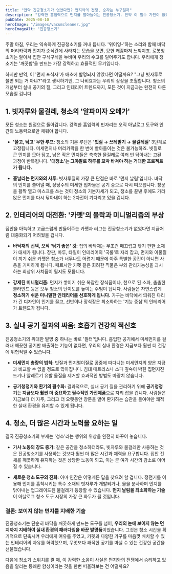 ```yaml
---
title: "만약 진공청소기가 없었다면? 먼지와의 전쟁, 승자는 누구일까"
description: "강력한 흡입력으로 먼지를 빨아들이는 진공청소기. 만약 이 필수 가전이 없었다면 우리의 청소 방식, 실내 환경, 심지어 건강까지 어떻게 달라졌을까요? 빗자루와 먼지떨이가 지배하는 세상을 현실적으로 그려봅니다."
pubDate: 2025-08-10
heroImage: "/images/vacumcleaner.jpg"
heroImageAlt: "진공청소기"
---
```


주말 아침, 우리는 익숙하게 진공청소기를 꺼내 듭니다. '위이잉-'하는 소리와 함께 바닥의 머리카락과 먼지가 순식간에 사라지는 모습을 보면, 묘한 쾌감마저 느껴지죠. 로봇청소기는 알아서 집안 구석구석을 누비며 우리의 수고를 덜어주기도 합니다. 우리에게 청소기는 '깨끗함'을 만드는 가장 강력하고 효율적인 무기입니다.

하지만 만약, 이 '먼지 포식자'가 애초에 발명되지 않았다면 어떨까요? "그냥 빗자루로 쓸면 되는 거 아냐?"라고 생각하기엔, 그 나비효과는 우리의 상상을 초월합니다. 청소의 개념부터 실내 공기의 질, 그리고 인테리어 트렌드까지, 모든 것이 지금과는 완전히 다른 모습일 겁니다.

## 1. 빗자루와 물걸레, 청소의 '알파이자 오메가'

모든 청소는 원점으로 돌아갑니다. 강력한 흡입력의 빈자리는 오직 아날로그 도구와 인간의 노동력으로만 채워야 합니다.

-   **'쓸고, 닦고' 무한 루프:** 청소의 기본 루틴은 **'빗질 → 쓰레받기 → 물걸레질'** 3단계로 고정됩니다. 미세먼지나 머리카락을 한 번에 빨아들이는 것은 불가능하죠. 빗질로 큰 먼지를 모아 담고, 남은 작은 먼지들은 축축한 물걸레로 여러 번 닦아내는 고된 과정이 반복됩니다. **'대청소'는 그야말로 하루를 꼬박 바쳐야 하는 거대한 프로젝트가 됩니다.**

-   **흩날리는 먼지와의 사투:** 빗자루질의 가장 큰 단점은 바로 '먼지 날림'입니다. 바닥의 먼지를 쓸어낼 때, 상당수의 미세한 입자들은 공기 중으로 다시 떠오릅니다. 창문을 활짝 열고 마스크를 쓰는 것이 청소의 기본자세가 되고, 청소를 끝낸 후에도 가라앉은 먼지를 다시 닦아내야 하는 2차전이 기다리고 있을 겁니다.

## 2. 인테리어의 대전환: '카펫'의 몰락과 미니멀리즘의 부상

집안을 아늑하고 고급스럽게 만들어주는 카펫과 러그는 진공청소기가 없었다면 지금처럼 대중화되기 어려웠을 겁니다.

-   **바닥재의 선택, 오직 '닦기 좋은' 것:** 집의 바닥재는 무조건 매끄럽고 닦기 편한 소재가 대세가 됩니다. 장판, 마루, 타일이 인테리어의 '국룰'로 자리 잡고, 먼지와 이물질이 끼기 쉬운 카펫은 청소가 너무나도 어렵기 때문에 아주 특별한 공간이 아니면 사용을 기피하게 됩니다. 페르시안 카펫 같은 화려한 직물은 부와 관리가능성을 과시하는 최상위 사치품이 될지도 모릅니다.

-   **강제된 미니멀리즘:** 먼지가 쌓이기 쉬운 복잡한 장식품이나, 천으로 된 소파, 촘촘한 블라인드 등은 모두 청소의 난이도를 높이는 주범이 됩니다. 사람들은 자연스럽게 **청소하기 쉬운 미니멀한 인테리어를 선호하게 됩니다.** 가구는 바닥에서 띄워진 다리가 긴 디자인이 인기를 끌고, 선반이나 장식장은 최소화하는 '기능 중심'의 인테리어가 트렌드가 됩니다.

## 3. 실내 공기 질과의 싸움: 호흡기 건강의 적신호

진공청소기의 위대한 발명 중 하나는 바로 '필터'입니다. 흡입한 공기에서 미세먼지를 걸러내 깨끗한 공기만 배출하는 기능이 없다면, 우리의 실내 환경은 지금보다 훨씬 더 건강에 위협적일 수 있습니다.

-   **미세먼지 총량의 법칙:** 빗질과 먼지떨이질로 공중에 떠다니는 미세먼지의 양은 지금과 비교할 수 없을 정도로 많아집니다. 침대 매트리스나 소파 깊숙이 박힌 집먼지진드기나 알레르기 유발 물질을 제거할 효과적인 방법도 마땅치 않습니다.

-   **공기청정기와 환기의 필수화:** 결과적으로, 실내 공기 질을 관리하기 위해 **공기청정기는 지금보다 훨씬 더 중요하고 필수적인 가전제품**으로 자리 잡을 겁니다. 사람들은 지금보다 더 자주, 그리고 더 오랫동안 창문을 열어 환기하는 습관을 들여야만 쾌적한 실내 환경을 유지할 수 있게 됩니다.

## 4. 청소, 더 많은 시간과 노력을 요하는 일

결국 진공청소기의 부재는 '청소'라는 행위의 위상을 완전히 바꾸어 놓습니다.

-   **가사 노동의 강도 증가:** 같은 공간을 청소하더라도, 빗자루와 물걸레만 사용하는 것은 진공청소기를 사용하는 것보다 훨씬 더 많은 시간과 체력을 요구합니다. 집안 전체를 깨끗하게 유지하는 것은 상당한 노동이 되고, 이는 곧 여가 시간의 감소로 이어질 수 있습니다.

-   **새로운 청소 도구의 진화:** 아마 인간은 어떻게든 답을 찾으려 할 겁니다. 정전기를 이용해 먼지를 흡착시키는 특수 소재의 빗자루가 개발되거나, 물을 분사하며 먼지를 닦아내는 업그레이드된 물걸레가 등장할 수 있습니다. **먼지 날림을 최소화하는 기술**이 아날로그 청소 도구 시장의 가장 큰 화두가 될 것입니다.

### 결론: 보이지 않는 먼지를 지배한 기술

진공청소기는 단순히 바닥을 깨끗하게 만드는 도구를 넘어, **우리의 눈에 보이지 않는 먼지까지 지배하여 실내 환경의 패러다임을 바꾼 발명품**이었습니다. 그것은 청소 시간을 획기적으로 단축시켜 우리에게 여유를 주었고, 카펫과 다양한 가구를 마음껏 배치할 수 있는 인테리어의 자유를 허락했으며, 무엇보다 쾌적한 공기를 마실 수 있는 건강한 공간을 선물했습니다.

다음에 청소기 스위치를 켤 때, 이 강력한 소음이 사실은 먼지와의 전쟁에서 승리하고 있음을 알리는 통쾌한 함성이라는 것을 한번 떠올려보는 건 어떨까요?